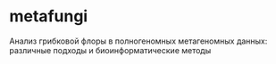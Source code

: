 # metafungi
Анализ грибковой флоры в полногеномных метагеномных данных: различные подходы и биоинформатические методы
